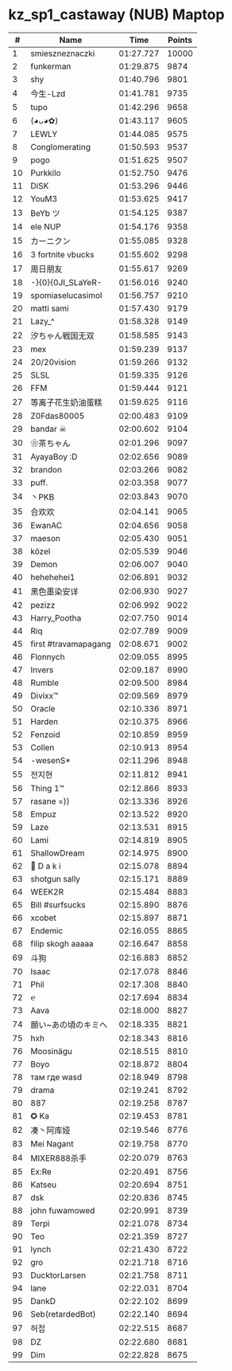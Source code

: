 # kz_sp1_castaway (NUB) Maptop

|  # | Name | Time | Points |
|-------------- | -------------- | -------------- | -------------- | 
| 1 | smieszneznaczki | 01:27.727 | 10000 | 
| 2 | funkerman | 01:29.875 | 9874 | 
| 3 | shy | 01:40.796 | 9801 | 
| 4 | 今生-Lzd | 01:41.781 | 9735 | 
| 5 | tupo | 01:42.296 | 9658 | 
| 6 | (◕ᴗ◕✿) | 01:43.117 | 9605 | 
| 7 | LEWLY | 01:44.085 | 9575 | 
| 8 | Conglomerating | 01:50.593 | 9537 | 
| 9 | pogo | 01:51.625 | 9507 | 
| 10 | Purkkilo | 01:52.750 | 9476 | 
| 11 | DiSK | 01:53.296 | 9446 | 
| 12 | YouM3 <CS2 Enjoyer> | 01:53.625 | 9417 | 
| 13 | BeYb ツ | 01:54.125 | 9387 | 
| 14 | ele NUP | 01:54.176 | 9358 | 
| 15 | カーニクン | 01:55.085 | 9328 | 
| 16 | 3 fortnite vbucks | 01:55.602 | 9298 | 
| 17 | 周日朋友 | 01:55.617 | 9269 | 
| 18 | -}{0}{0JI_SLaYeR- | 01:56.016 | 9240 | 
| 19 | spomiaselucasimol | 01:56.757 | 9210 | 
| 20 | matti sami | 01:57.430 | 9179 | 
| 21 | Lazy_^ | 01:58.328 | 9149 | 
| 22 | 汐ちゃん戦国无双 | 01:58.585 | 9143 | 
| 23 | mex | 01:59.239 | 9137 | 
| 24 | 20/20vision | 01:59.266 | 9132 | 
| 25 | SLSL | 01:59.335 | 9126 | 
| 26 | FFM | 01:59.444 | 9121 | 
| 27 | 等离子花生奶油蛋糕 | 01:59.625 | 9116 | 
| 28 | Z0Fdas80005 | 02:00.483 | 9109 | 
| 29 | bandar ☠ | 02:00.602 | 9104 | 
| 30 | ❀茶ちゃん | 02:01.296 | 9097 | 
| 31 | AyayaBoy :D | 02:02.656 | 9089 | 
| 32 | brandon | 02:03.266 | 9082 | 
| 33 | puff. | 02:03.358 | 9077 | 
| 34 | 丶PKB | 02:03.843 | 9070 | 
| 35 | 合欢欢 | 02:04.141 | 9065 | 
| 36 | EwanAC | 02:04.656 | 9058 | 
| 37 | maeson | 02:05.430 | 9051 | 
| 38 | közel | 02:05.539 | 9046 | 
| 39 | Demon | 02:06.007 | 9040 | 
| 40 | hehehehei1 | 02:06.891 | 9032 | 
| 41 | 黑色墨染安详 | 02:06.930 | 9027 | 
| 42 | pezizz | 02:06.992 | 9022 | 
| 43 | Harry_Pootha | 02:07.750 | 9014 | 
| 44 | Riq | 02:07.789 | 9009 | 
| 45 | first #travamapagang | 02:08.671 | 9002 | 
| 46 | Flonnych | 02:09.055 | 8995 | 
| 47 | Invers | 02:09.187 | 8990 | 
| 48 | Rumble | 02:09.500 | 8984 | 
| 49 | Divixx™ | 02:09.569 | 8979 | 
| 50 | Oracle | 02:10.336 | 8971 | 
| 51 | Harden | 02:10.375 | 8966 | 
| 52 | Fenzoid | 02:10.859 | 8959 | 
| 53 | Collen | 02:10.913 | 8954 | 
| 54 | -wesenS* | 02:11.296 | 8948 | 
| 55 | 전지현 | 02:11.812 | 8941 | 
| 56 | Thing 1™ | 02:12.866 | 8933 | 
| 57 | rasane =)) | 02:13.336 | 8926 | 
| 58 | Empuz | 02:13.522 | 8920 | 
| 59 | Laze | 02:13.531 | 8915 | 
| 60 | Lami | 02:14.819 | 8905 | 
| 61 | ShallowDream | 02:14.975 | 8900 | 
| 62 | 🐇 D a k i | 02:15.078 | 8894 | 
| 63 | shotgun sally | 02:15.171 | 8889 | 
| 64 | WEEK2R | 02:15.484 | 8883 | 
| 65 | Bill #surfsucks | 02:15.890 | 8876 | 
| 66 | xcobet | 02:15.897 | 8871 | 
| 67 | Endemic | 02:16.055 | 8865 | 
| 68 | filip skogh aaaaa | 02:16.647 | 8858 | 
| 69 | 斗狗 | 02:16.883 | 8852 | 
| 70 | Isaac | 02:17.078 | 8846 | 
| 71 | Phil | 02:17.308 | 8840 | 
| 72 | ℮ | 02:17.694 | 8834 | 
| 73 | Aava | 02:18.000 | 8827 | 
| 74 | 願い~あの頃のキミへ | 02:18.335 | 8821 | 
| 75 | hxh | 02:18.343 | 8816 | 
| 76 | Moosinägu | 02:18.515 | 8810 | 
| 77 | Boyo | 02:18.872 | 8804 | 
| 78 | там где wasd | 02:18.949 | 8798 | 
| 79 | drama | 02:19.241 | 8792 | 
| 80 | 887 | 02:19.258 | 8787 | 
| 81 | ✪ Ka | 02:19.453 | 8781 | 
| 82 | 凑丶阿库娅 | 02:19.546 | 8776 | 
| 83 | Mei Nagant | 02:19.758 | 8770 | 
| 84 | MIXER888杀手 | 02:20.079 | 8763 | 
| 85 | Ex:Re | 02:20.491 | 8756 | 
| 86 | Katseu | 02:20.694 | 8751 | 
| 87 | dsk | 02:20.836 | 8745 | 
| 88 | john fuwamowed | 02:20.991 | 8739 | 
| 89 | Terpi | 02:21.078 | 8734 | 
| 90 | Teo | 02:21.359 | 8727 | 
| 91 | lynch | 02:21.430 | 8722 | 
| 92 | gro | 02:21.718 | 8716 | 
| 93 | DucktorLarsen | 02:21.758 | 8711 | 
| 94 | lane | 02:22.031 | 8704 | 
| 95 | DankD | 02:22.102 | 8699 | 
| 96 | Seb(retardedBot) | 02:22.140 | 8694 | 
| 97 | 허접 | 02:22.515 | 8687 | 
| 98 | DZ | 02:22.680 | 8681 | 
| 99 | Dim | 02:22.828 | 8675 | 

